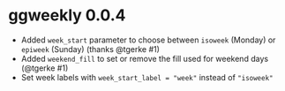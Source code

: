 # ggweekly 0.0.4

* Added `week_start` parameter to choose between `isoweek` (Monday) or
  `epiweek` (Sunday) (thanks @tgerke #1)
* Added `weekend_fill` to set or remove the fill used for weekend days (@tgerke #1)
* Set week labels with `week_start_label = "week"` instead of `"isoweek"`
